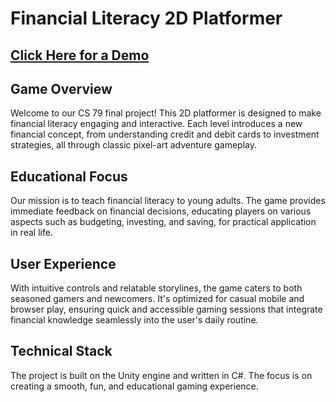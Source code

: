 # Financial Literacy 2D Platformer

## [Click Here for a Demo]()

## Game Overview
Welcome to our CS 79 final project! This 2D platformer is designed to make financial literacy engaging and interactive. Each level introduces a new financial concept, from understanding credit and debit cards to investment strategies, all through classic pixel-art adventure gameplay.

## Educational Focus
Our mission is to teach financial literacy to young adults. The game provides immediate feedback on financial decisions, educating players on various aspects such as budgeting, investing, and saving, for practical application in real life.

## User Experience
With intuitive controls and relatable storylines, the game caters to both seasoned gamers and newcomers. It's optimized for casual mobile and browser play, ensuring quick and accessible gaming sessions that integrate financial knowledge seamlessly into the user's daily routine.

## Technical Stack
The project is built on the Unity engine and written in C#. The focus is on creating a smooth, fun, and educational gaming experience.
